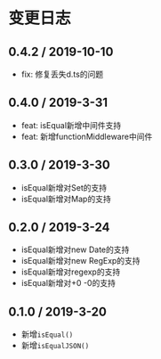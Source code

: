 # 变更日志

## 0.4.2 / 2019-10-10

- fix: 修复丢失d.ts的问题

## 0.4.0 / 2019-3-31

- feat: isEqual新增中间件支持
- feat: 新增functionMiddleware中间件

## 0.3.0 / 2019-3-30

- isEqual新增对Set的支持
- isEqual新增对Map的支持

## 0.2.0 / 2019-3-24

- isEqual新增对new Date的支持
- isEqual新增对new RegExp的支持
- isEqual新增对regexp的支持
- isEqual新增对+0 -0的支持

## 0.1.0 / 2019-3-20

- 新增`isEqual()`
- 新增`isEqualJSON()`
